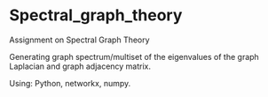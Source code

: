 # Spectral_graph_theory
Assignment on Spectral Graph Theory

Generating graph spectrum/multiset of the eigenvalues of the graph Laplacian and graph adjacency matrix.

Using: Python, networkx, numpy.
